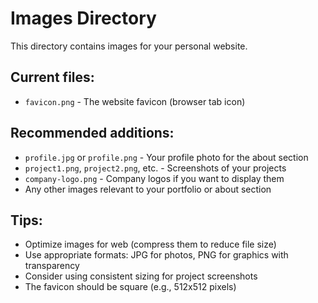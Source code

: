 # Images Directory

This directory contains images for your personal website.

## Current files:
- `favicon.png` - The website favicon (browser tab icon)

## Recommended additions:
- `profile.jpg` or `profile.png` - Your profile photo for the about section
- `project1.png`, `project2.png`, etc. - Screenshots of your projects
- `company-logo.png` - Company logos if you want to display them
- Any other images relevant to your portfolio or about section

## Tips:
- Optimize images for web (compress them to reduce file size)
- Use appropriate formats: JPG for photos, PNG for graphics with transparency
- Consider using consistent sizing for project screenshots
- The favicon should be square (e.g., 512x512 pixels)